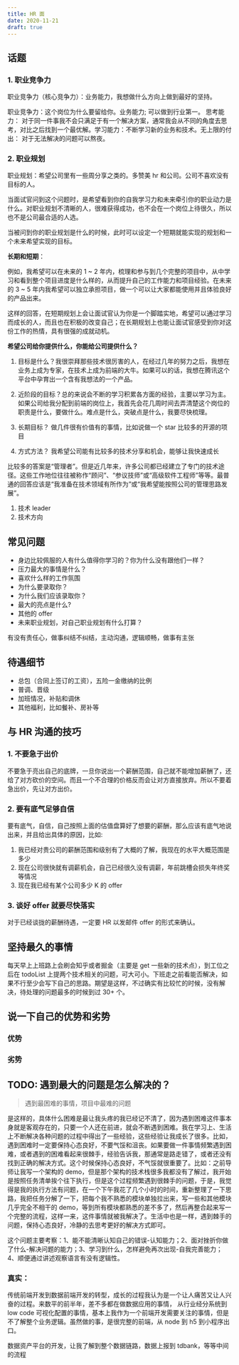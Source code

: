 ```yaml
---
title: HR 面
date: 2020-11-21
draft: true
---
```


## 话题

### 1. 职业竞争力

职业竞争力（核心竞争力）：业务能力，我想做什么方向上做到最好的坚持。

职业竞争力：这个岗位为什么要留给你。业务能力; 可以做到行业第一。 思考能力： 对于同一件事我不会只满足于有一个解决方案，通常我会从不同的角度去思考，对比之后找到一个最优解。学习能力：不断学习新的业务和技术。无上限的付出： 对于无法解决的问题可以熬夜。

### 2. 职业规划

职业规划：希望公司里有一些周分享之类的。多赞美 hr 和公司。公司不喜欢没有目标的人。

当面试官问到这个问题时，是希望看到你的自我学习力和未来牵引你的职业动力是什么。对职业规划不清晰的人，很难获得成功，也不会在一个岗位上待很久，所以也不是公司最合适的人选。

当被问到你的职业规划是什么的时候，此时可以设定一个短期就能实现的规划和一个未来希望实现的目标。

**长期和短期**：

例如，我希望可以在未来的 1 ~ 2 年内，梳理和参与到几个完整的项目中，从中学习和看到整个项目进度是什么样的，从而提升自己的工作能力和项目经验。在未来的 3 ~ 5 年内我希望可以独立承担项目，做一个可以让大家都能使用并且体验良好的产品出来。

这样的回答，在短期规划上会让面试官认为你是一个脚踏实地，希望可以通过学习而成长的人，而且也在积极的改变自己；在长期规划上也能让面试官感受到你对这份工作的热情，具有很强的成就动机。

**希望公司给你提供什么，你能给公司提供什么？**

1. 目标是什么？我很崇拜那些技术很厉害的人，在经过几年的努力之后，我想在业务上成为专家，在技术上成为前端的大牛。如果可以的话，我想在腾讯这个平台中孕育出一个含有我想法的一个产品。

2. 近阶段的目标？总的来说会不断的学习积累各方面的经验，主要以学习为主。如果公司给我分配到前端的岗位上，我首先会花几周时间去弄清楚这个岗位的职责是什么，要做什么。难点是什么，突破点是什么，我要尽快梳理。

3. 长期目标？ 做几件很有价值有的事情，比如说做一个 star 比较多的开源的项目

4. 方式方法？ 我希望公司能有比较多的技术分享和机会，能够让我快速成长

比较多的答案是“管理者”。但是近几年来，许多公司都已经建立了专门的技术途径。这些工作地位往往被称作“顾问”、“参议技师”或“高级软件工程师”等等。最普通的回答应该是“我准备在技术领域有所作为”或“我希望能按照公司的管理思路发展”。

1. 技术 leader
2. 技术方向

## 常见问题

- 身边比较佩服的人有什么值得你学习的？你为什么没有跟他们一样？
- 压力最大的事情是什么？
- 喜欢什么样的工作氛围
- 为什么要录取你？
- 为什么我们应该录取你？
- 最大的亮点是什么?
- 其他的 offer
- 未来职业规划，对自己职业规划有什么打算？

有没有责任心，做事纠结不纠结，主动沟通，逻辑顺畅，做事有主张

## 待遇细节

- 总包（合同上签订的工资），五险一金缴纳的比例
- 普调、晋级
- 加班情况，补贴和调休
- 其他福利，比如餐补、房补等

## 与 HR 沟通的技巧

### 1. 不要急于出价

不要急于亮出自己的底牌，一旦你说出一个薪酬范围，自己就不能增加薪酬了，还给了对方砍价的空间。而且一个不合理的价格反而会让对方直接放弃。所以不要着急出价，先让对方出价。

### 2. 要有底气足够自信

要有底气，自信，自己按照上面的估值盘算好了想要的薪酬，那么应该有底气地说出来，并且给出具体的原因，比如:

1. 我已经对贵公司的薪酬范围和级别有了大概的了解，我现在的水平大概范围是多少
2. 现在公司很快就有调薪机会，自己已经很久没有调薪，年前跳槽会损失年终奖等情况
3. 现在我已经有某个公司多少 K 的 offer

### 3. 谈好 offer 就要尽快落实

对于已经谈拢的薪酬待遇，一定要 HR 以发邮件 offer 的形式来确认。

## 坚持最久的事情

每天早上上班路上会刷会知乎或者掘金（主要是 get 一些新的技术点），到工位之后在 todoList 上提两个技术相关的问题，可大可小。下班走之前看能否解决，如果不行至少会写下自己的思路。期望是这样，不过确实有比较忙的时候，没有解决，待处理的问题最多的时候到过 30+ 个。

## 说一下自己的优势和劣势

### 优势

### 劣势

## TODO: 遇到最大的问题是怎么解决的？

> 遇到最困难的事情，项目中最难的问题

是这样的，具体什么困难是最让我头疼的我已经记不清了，因为遇到困难这件事本身就是客观存在的，只要一个人还在前进，就会不断遇到困难。我在学习上、生活上不断解决各种问题的过程中得出了一些经验，这些经验让我成长了很多。比如，遇到困难时一定要保持心态良好，不要气馁和沮丧。如果要做一件事情频繁遇到困难，或者遇到的困难看起来很棘手，经验告诉我，那通常是路走错了，或者还没有找到正确的解决方式。这个时候保持心态良好，不气馁就很重要了。比如：之前导师让我写一个架构的 demo，但是那个架构的技术栈很多我都没有了解过，我开始是按照任务清单挨个往下执行，但是这个过程频繁遇到很棘手的问题，于是，我觉得是我的执行方法有问题，在一个下午我花了几个小时的时间，重新整理了一下思路，我把任务分解了一下，把每个我不熟悉的模块单独拉出来，写一些和其他模块几乎完全不相干的 demo，等到所有模块都熟悉的差不多了，然后再整合起来写一个完整的流程，这样一来，这件事情就被我解决了。生活中也是一样，遇到棘手的问题，保持心态良好，冷静的去思考更好的解决方式即可。

这个问题主要考察：1、能不能清晰认知自己的错误-认知能力；2、面对挫折你做了什么-解决问题的能力；3、学习到什么，怎样避免再次出现-自我完善能力；4、顺便通过讲述观察语言有没有逻辑性。

### 真实：

传统前端开发到数据前端开发的转型，成长的过程我认为是一个让人痛苦又让人兴奋的过程。来数平的前半年，差不多都在做数据应用的事情， 从行业经分系统到 low code 可视化配置的事情，基本上我作为一个前端开发需要关注的事情，但是不了解整个业务逻辑。虽然做的事，是很完整的前端，从 node 到 h5 到小程序出口。

数据资产平台的开发，让我了解到整个数据链路，数据上报到 tdbank，等等中间的流程
